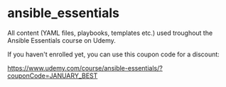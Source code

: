 # ansible_essentials

All content (YAML files, playbooks, templates etc.) used troughout the Ansible Essentials course on Udemy.

If you haven't enrolled yet, you can use this coupon code for a discount:

https://www.udemy.com/course/ansible-essentials/?couponCode=JANUARY_BEST
